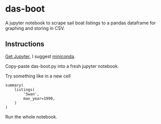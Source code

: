 # das-boot
A jupyter notebook to scrape sail boat listings to a pandas dataframe for graphing and storing in CSV.

## Instructions
[Get Jupyter](https://jupyter.org/install), I suggest [miniconda](https://docs.conda.io/en/latest/miniconda.html).

Copy-paste das-boot.py into a fresh jupyter notebook.

Try something like in a new cell
```
summary(
    listings(
        'Swan',
        max_year=1990,
    )
)
```

Run the whole notebook.
